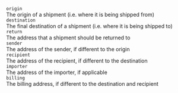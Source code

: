 <div class="property">
    <div class="name"><code>origin</code></div>
    <div class="description">The origin of a shipment (i.e. where it is being shipped from)</div>
</div>
<div class="property">
    <div class="name"><code>destination</code></div>
    <div class="description">The final destination of a shipment (i.e. where it is being shipped to)</div>
</div>
<div class="property">
    <div class="name"><code>return</code></div>
    <div class="description">The address that a shipment should be returned to</div>
</div>
<div class="property">
    <div class="name"><code>sender</code></div>
    <div class="description">The address of the sender, if different to the origin</div>
</div>
<div class="property">
    <div class="name"><code>recipient</code></div>
    <div class="description">The address of the recipient, if different to the destination</div>
</div>
<div class="property">
    <div class="name"><code>importer</code></div>
    <div class="description">The address of the importer, if applicable</div>
</div>
<div class="property">
    <div class="name"><code>billing</code></div>
    <div class="description">The billing address, if different to the destination and recipient</div>
</div>